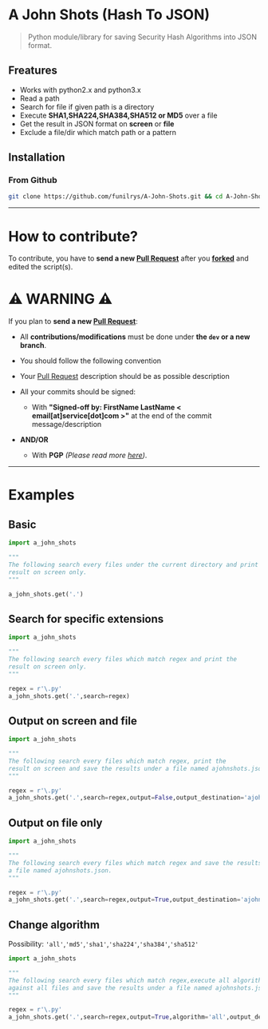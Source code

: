 # A John Shots (Hash To JSON)

> Python module/library for saving Security Hash Algorithms into JSON format.

## Freatures

- Works with python2.x and python3.x
- Read a path
- Search for file if given path is a directory
- Execute **SHA1,SHA224,SHA384,SHA512 or MD5** over a file
- Get the result in JSON format on **screen** or **file**
- Exclude a file/dir which match path or a pattern

## Installation

### From Github

```bash
git clone https://github.com/funilrys/A-John-Shots.git && cd A-John-Shots && python setup.py install
```

--------------------------------------------------------------------------------

# How to contribute?

To contribute, you have to **send a new [Pull Request](https://github.com/funilrys/A-John-Shots/compare)** after you **[forked](https://github.com/funilrys/A-John-Shots/pulls#fork-destination-box)** and edited the script(s).

# :warning: WARNING :warning:

If you plan to **send a new [Pull Request](https://github.com/funilrys/A-John-Shots/compare)**:

- All **contributions/modifications** must be done under **the `dev` or a new branch**.
- You should follow the following convention
- Your [Pull Request](https://github.com/funilrys/A-John-Shots/compare) description should be as possible description
- All your commits should be signed:

  - With **"Signed-off by: FirstName LastName < email[at]service[dot]com >"** at the end of the commit message/description

- **AND/OR**

  - With **PGP** _(Please read more [here](https://github.com/blog/2144-gpg-signature-verification))_.

--------------------------------------------------------------------------------

# Examples

## Basic

```python
import a_john_shots

"""
The following search every files under the current directory and print the
result on screen only.
"""

a_john_shots.get('.')
```

## Search for specific extensions

```python
import a_john_shots

"""
The following search every files which match regex and print the
result on screen only.
"""

regex = r'\.py'
a_john_shots.get('.',search=regex)
```

## Output on screen and file

```python
import a_john_shots

"""
The following search every files which match regex, print the
result on screen and save the results under a file named ajohnshots.json.
"""

regex = r'\.py'
a_john_shots.get('.',search=regex,output=False,output_destination='ajohnshots.json')
```

## Output on file only

```python
import a_john_shots

"""
The following search every files which match regex and save the results under
a file named ajohnshots.json.
"""

regex = r'\.py'
a_john_shots.get('.',search=regex,output=True,output_destination='ajohnshots.json')
```

## Change algorithm

Possibility: `'all'`,`'md5'`,`'sha1'`,`'sha224'`,`'sha384'`,`'sha512'`

```python
import a_john_shots

"""
The following search every files which match regex,execute all algorithms
against all files and save the results under a file named ajohnshots.json.
"""

regex = r'\.py'
a_john_shots.get('.',search=regex,output=True,algorithm='all',output_destination='ajohnshots.json')
```
